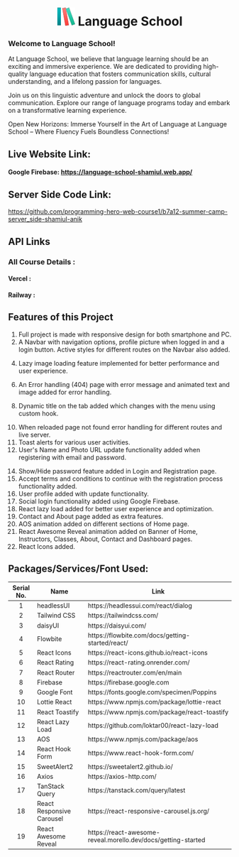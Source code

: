 # <h1 align="middle"> ![Language School](src/assets/images/logo.png) Language School</h1>

<h3>Welcome to Language School!</h3>

At Language School, we believe that language learning should be an exciting and immersive experience. We are dedicated to providing high-quality language education that fosters communication skills, cultural understanding, and a lifelong passion for languages.

Join us on this linguistic adventure and unlock the doors to global communication. Explore our range of language programs today and embark on a transformative learning experience.

Open New Horizons: Immerse Yourself in the Art of Language at Language School – Where Fluency Fuels Boundless Connections!

## Live Website Link: 
#### Google Firebase: https://language-school-shamiul.web.app/
<!-- #### Netlify:  -->

## Server Side Code Link:
https://github.com/programming-hero-web-course1/b7a12-summer-camp-server_side-shamiul-anik


## API Links

### All Course Details :
#### Vercel : 
#### Railway : 


## Features of this Project
1. Full project is made with responsive design for both smartphone and PC.
2. A Navbar with navigation options, profile picture when logged in and a login button. Active styles for different routes on the Navbar also added.
<!-- 3. Homepage with a Banner, Gallery, Latest Toys, Trending Toys, Testimonials, What Our Customers Say, Discount and Newsletter sections. Here Latest Toys, Trending Toys, Testimonials, What Our Customers Say, Discount and Newsletter are extra sections added as per the requirements. -->
4. Lazy image loading feature implemented for better performance and user experience.
<!-- 5. Clicking on the View Details button will redirect the user to the '/toy/:id' route showing all the details of the toy with images. Unauthorized users will get an warning if they try to visit this page without login. -->
6. An Error handling (404) page with error message and animated text and image added for error handling.
<!-- 7. A Blog page with a banner and answers to questions related to React also added. -->
8. Dynamic title on the tab added which changes with the menu using custom hook.
<!-- 9. Used Vercel for server side deployment. -->
10. When reloaded page not found error handling for different routes and live server.
11. Toast alerts for various user activities.
12. User's Name and Photo URL update functionality added when registering with email and password.
<!-- 13. PDF creation functionality added in Blog page. -->
14. Show/Hide password feature added in Login and Registration page.
15. Accept terms and conditions to continue with the registration process functionality added.
16. User profile added with update functionality.
17. Social login functionality added using Google Firebase.
18. React lazy load added for better user experience and optimization.
19. Contact and About page added as extra features.
20. AOS animation added on different sections of Home page.
21. React Awesome Reveal animation added on Banner of Home, Instructors, Classes, About, Contact and Dashboard pages.
22. React Icons added.
<!-- 21. Search functionality added on All Toys and My Toys page. Indexing is used in Toy Name and Seller Name for better search experience. -->
<!-- 22. Home page Sub-category section added with dynamic data loading on click from database. -->

## Packages/Services/Font Used:
<table>
  <thead>
    <tr>
      <th>Serial No.</th>
      <th>Name</th>
      <th>Link</th>
    </tr>
  </thead>
  <tbody>
    <tr>
      <td align="center">1</td>
      <td>headlessUI</td>
      <td>https://headlessui.com/react/dialog</td>
    </tr>
    <tr>
      <td align="center">2</td>
      <td>Tailwind CSS</td>
      <td>https://tailwindcss.com/</td>
    </tr>
    <tr>
      <td align="center">3</td>
      <td>daisyUI</td>
      <td>https://daisyui.com/</td>
    </tr>
    <tr>
      <td align="center">4</td>
      <td>Flowbite</td>
      <td>https://flowbite.com/docs/getting-started/react/</td>
    </tr>
    <tr>
      <td align="center">5</td>
      <td>React Icons</td>
      <td>https://react-icons.github.io/react-icons</td>
    </tr>
    <tr>
      <td align="center">6</td>
      <td>React Rating</td>
      <td>https://react-rating.onrender.com/</td>
    </tr>
    <tr>
      <td align="center">7</td>
      <td>React Router</td>
      <td>https://reactrouter.com/en/main</td>
    </tr>
    <tr>
      <td align="center">8</td>
      <td>Firebase</td>
      <td>https://firebase.google.com</td>
    </tr>
    <tr>
      <td align="center">9</td>
      <td>Google Font</td>
      <td>https://fonts.google.com/specimen/Poppins</td>
    </tr>
    <tr>
      <td align="center">10</td>
      <td>Lottie React</td>
      <td>https://www.npmjs.com/package/lottie-react</td>
    </tr>
    <tr>
      <td align="center">11</td>
      <td>React Toastify</td>
      <td>https://www.npmjs.com/package/react-toastify</td>
    </tr>
    <tr>
      <td align="center">12</td>
      <td>React Lazy Load</td>
      <td>https://github.com/loktar00/react-lazy-load</td>
    </tr>
    <tr>
      <td align="center">13</td>
      <td>AOS</td>
      <td>https://www.npmjs.com/package/aos</td>
    </tr>
    <tr>
      <td align="center">14</td>
      <td>React Hook Form</td>
      <td>https://www.react-hook-form.com/</td>
    </tr>
    <tr>
      <td align="center">15</td>
      <td>SweetAlert2</td>
      <td>https://sweetalert2.github.io/</td>
    </tr>
    <tr>
      <td align="center">16</td>
      <td>Axios</td>
      <td>https://axios-http.com/</td>
    </tr>
    <tr>
      <td align="center">17</td>
      <td>TanStack Query</td>
      <td>https://tanstack.com/query/latest</td>
    </tr>
    <tr>
      <td align="center">18</td>
      <td>React Responsive Carousel</td>
      <td>https://react-responsive-carousel.js.org/</td>
    </tr>
    <tr>
      <td align="center">19</td>
      <td>React Awesome Reveal</td>
      <td>https://react-awesome-reveal.morello.dev/docs/getting-started</td>
    </tr>
    <!-- <tr>
      <td align="center">12</td>
      <td>Swiper</td>
      <td>https://swiperjs.com/react</td>
    </tr> -->
    <!-- 
      <tr>
        <td align="center">12</td>
        <td>NAME</td>
        <td>LINK</td>
      </tr>
      <tr>
        <td align="center">12</td>
        <td>NAME</td>
        <td>LINK</td>
      </tr> 
    -->
  </tbody>
</table>